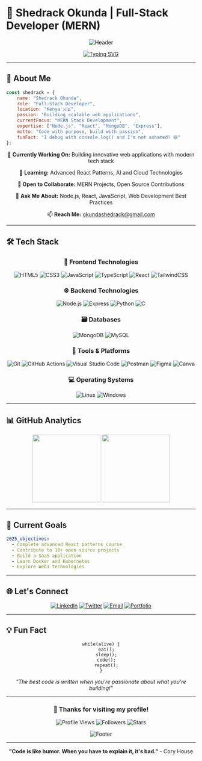 # 🚀 Shedrack Okunda | Full-Stack Developer (MERN)

<div align="center">
  
  ![Header](https://capsule-render.vercel.app/api?type=waving&color=gradient&customColorList=0,2,2,5,30&height=300&section=header&text=Welcome%20to%20my%20Digital%20Universe&fontSize=50&animation=fadeIn&fontAlignY=38&desc=Building%20the%20Future,%20One%20Line%20of%20Code%20at%20a%20Time&descAlignY=51&descAlign=62)
  
  [![Typing SVG](https://readme-typing-svg.demolab.com?font=Fira+Code&pause=1000&color=F75C7E&width=435&lines=Full+Stack+Developer;MERN+Stack+Enthusiast;Always+Learning+New+Tech;Building+Scalable+Applications)](https://git.io/typing-svg)
  
</div>

---

## 🌟 About Me

```javascript
const shedrack = {
    name: "Shedrack Okunda",
    role: "Full-Stack Developer",
    location: "Kenya 🇰🇪",
    passion: "Building scalable web applications",
    currentFocus: "MERN Stack Development",
    expertise: ["Node.js", "React", "MongoDB", "Express"],
    motto: "Code with purpose, build with passion",
    funFact: "I debug with console.log() and I'm not ashamed! 😄"
};
```

<div align="center">
  
  🔭 **Currently Working On:** Building innovative web applications with modern tech stack
  
  🌱 **Learning:** Advanced React Patterns, AI and Cloud Technologies
  
  👯 **Open to Collaborate:** MERN Projects, Open Source Contributions
  
  💬 **Ask Me About:** Node.js, React, JavaScript, Web Development Best Practices
  
  📫 **Reach Me:** [okundashedrack@gmail.com](mailto:okundashedrack@gmail.com)
  
</div>

---

## 🛠️ Tech Stack

<div align="center">

### 🎨 Frontend Technologies
![HTML5](https://img.shields.io/badge/HTML5-E34F26?style=for-the-badge&logo=html5&logoColor=white)
![CSS3](https://img.shields.io/badge/CSS3-1572B6?style=for-the-badge&logo=css3&logoColor=white)
![JavaScript](https://img.shields.io/badge/JavaScript-F7DF1E?style=for-the-badge&logo=javascript&logoColor=black)
![TypeScript](https://img.shields.io/badge/TypeScript-007ACC?style=for-the-badge&logo=typescript&logoColor=white)
![React](https://img.shields.io/badge/React-61DAFB?style=for-the-badge&logo=react&logoColor=black)
![TailwindCSS](https://img.shields.io/badge/TailwindCSS-38B2AC?style=for-the-badge&logo=tailwind-css&logoColor=white)


### ⚙️ Backend Technologies
![Node.js](https://img.shields.io/badge/Node.js-339933?style=for-the-badge&logo=nodedotjs&logoColor=white)
![Express](https://img.shields.io/badge/Express-404D59?style=for-the-badge&logo=express&logoColor=white)
![Python](https://img.shields.io/badge/Python-3776AB?style=for-the-badge&logo=python&logoColor=white)
![C](https://img.shields.io/badge/C-A8B400?style=for-the-badge&logo=c&logoColor=white)

### 🗃️ Databases
![MongoDB](https://img.shields.io/badge/MongoDB-47A248?style=for-the-badge&logo=mongodb&logoColor=white)
![MySQL](https://img.shields.io/badge/MySQL-4479A1?style=for-the-badge&logo=mysql&logoColor=white)

### 🔧 Tools & Platforms
![Git](https://img.shields.io/badge/Git-F05032?style=for-the-badge&logo=git&logoColor=white)
![GitHub Actions](https://img.shields.io/badge/GitHub_Actions-2088FF?style=for-the-badge&logo=githubactions&logoColor=white)
![Visual Studio Code](https://img.shields.io/badge/VS%20Code-007ACC?style=for-the-badge&logo=visualstudiocode&logoColor=white)
![Postman](https://img.shields.io/badge/Postman-FF6C37?style=for-the-badge&logo=postman&logoColor=white)
![Figma](https://img.shields.io/badge/Figma-F24E1E?style=for-the-badge&logo=figma&logoColor=white)
![Canva](https://img.shields.io/badge/Canva-00C4CC?style=for-the-badge&logo=canva&logoColor=white)

### 💻 Operating Systems
![Linux](https://img.shields.io/badge/Linux-FCC624?style=for-the-badge&logo=linux&logoColor=black)
![Windows](https://img.shields.io/badge/Windows-0078D6?style=for-the-badge&logo=windows&logoColor=white)

</div>

---

## 📊 GitHub Analytics

<div align="center">
  
  <img height="180em" src="https://github-readme-stats.vercel.app/api?username=shedrack-okunda&show_icons=true&theme=radical&include_all_commits=true&count_private=true"/>
  <img height="180em" src="https://github-readme-stats.vercel.app/api/top-langs/?username=shedrack-okunda&layout=compact&langs_count=8&theme=radical"/>
  
</div>

---

## 🎯 Current Goals

```yaml
2025_objectives:
  - Complete advanced React patterns course
  - Contribute to 10+ open source projects
  - Build a SaaS application
  - Learn Docker and Kubernetes
  - Explore Web3 technologies
```

---

## 🌐 Let's Connect

<div align="center">
  
  [![LinkedIn](https://img.shields.io/badge/LinkedIn-0077B5?style=for-the-badge&logo=linkedin&logoColor=white)](https://www.linkedin.com/in/shedrack-okunda)
  [![Twitter](https://img.shields.io/badge/Twitter-1DA1F2?style=for-the-badge&logo=twitter&logoColor=white)](https://twitter.com/sheddyke_)
  [![Email](https://img.shields.io/badge/Email-D14836?style=for-the-badge&logo=gmail&logoColor=white)](mailto:okundashedrack@gmail.com)
  [![Portfolio](https://img.shields.io/badge/Portfolio-FF5722?style=for-the-badge&logo=todoist&logoColor=white)](https://shedrack-okunda.vercel.app/)
  
</div>

---

## 💡 Fun Fact

<div align="center">
  
  ```
  while(alive) {
      eat();
      sleep();
      code();
      repeat();
  }
  ```
  
  *"The best code is written when you're passionate about what you're building!"*
  
</div>

---

<div align="center">
  
  ### 🎨 Thanks for visiting my profile! 
  
  ![Profile Views](https://komarev.com/ghpvc/?username=shedrack-okunda&color=brightgreen&style=flat-square)
  ![Followers](https://img.shields.io/github/followers/shedrack-okunda?style=social)
  ![Stars](https://img.shields.io/github/stars/shedrack-okunda?style=social)
  
  ![Footer](https://capsule-render.vercel.app/api?type=waving&color=gradient&customColorList=0,2,2,5,30&height=150&section=footer&text=Let's%20Build%20Something%20Amazing%20Together!&fontSize=24&animation=fadeIn&fontAlignY=65)
  
</div>

---

<div align="center">
  
  **"Code is like humor. When you have to explain it, it's bad."** - Cory House
  
</div>
